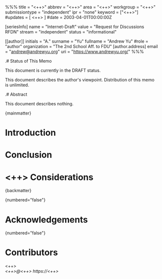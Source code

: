 %%%
title = "<++>"
abbrev = "<++>"
area = "<++>"
workgroup = "<++>"
submissiontype = "independent"
ipr = "none"
keyword = ["<++>"]
#updates = [ <++> ]
#date = 2003-04-01T00:00:00Z

[seriesInfo]
name = "Internet-Draft"
value = "Request for Discussions RFDN"
stream = "independent"
status = "informational"

[[author]]
initials = "A."
surname = "Yu"
fullname = "Andrew Yu"
#role = "author"
organization = "The 2nd School Aff. to FDU"
  [author.address]
  email = "andrew@andrewyu.org"
  uri = "https://www.andrewyu.org/"
%%%

.# Status of This Memo

This document is currently in the DRAFT status.

This document describes the author's viewpoint.  Distribution of this memo is unlimited.

.# Abstract

This document describes nothing.

{mainmatter}

# Introduction

# Conclusion

# <++> Considerations

{backmatter}

{numbered="false"}
# Acknowledgements


{numbered="false"}
# Contributors


<reference anchor='<++>' target='<++>'>
    <front>
        <title><++></title>
        <author initials='<++>' surname='<++>' fullname='<++>'>
            <organization><++></organization>
            <address>
                <email><++>@<++></email>
                <uri>https://<++></uri>
            </address>
        </author>
        <date year='<++>' month="<++>" />
    </front>
</reference>
